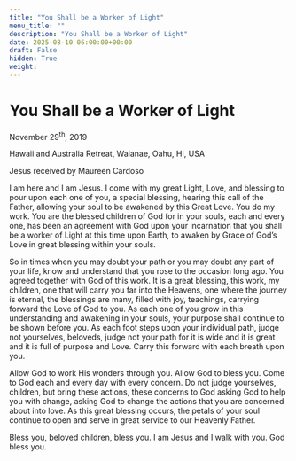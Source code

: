 ```yaml
---
title: "You Shall be a Worker of Light"
menu_title: ""
description: "You Shall be a Worker of Light"
date: 2025-08-10 06:00:00+00:00
draft: False
hidden: True
weight:
---
```

# You Shall be a Worker of Light

November 29<sup>th</sup>, 2019

Hawaii and Australia Retreat, Waianae, Oahu, HI, USA

Jesus received by Maureen Cardoso

I am here and I am Jesus. I come with my great Light, Love, and blessing to pour upon each one of you, a special blessing, hearing this call of the Father, allowing your soul to be awakened by this Great Love. You do my work. You are the blessed children of God for in your souls, each and every one, has been an agreement with God upon your incarnation that you shall be a worker of Light at this time upon Earth, to awaken by Grace of God’s Love in great blessing within your souls.

So in times when you may doubt your path or you may doubt any part of your life, know and understand that you rose to the occasion long ago. You agreed together with God of this work. It is a great blessing, this work, my children, one that will carry you far into the Heavens, one where the journey is eternal, the blessings are many, filled with joy, teachings, carrying forward the Love of God to you. As each one of you grow in this understanding and awakening in your souls, your purpose shall continue to be shown before you. As each foot steps upon your individual path, judge not yourselves, beloveds, judge not your path for it is wide and it is great and it is full of purpose and Love. Carry this forward with each breath upon you.

Allow God to work His wonders through you. Allow God to bless you. Come to God each and every day with every concern. Do not judge yourselves, children, but bring these actions, these concerns to God asking God to help you with change, asking God to change the actions that you are concerned about into love. As this great blessing occurs, the petals of your soul continue to open and serve in great service to our Heavenly Father.

Bless you, beloved children, bless you. I am Jesus and I walk with you. God bless you. 

